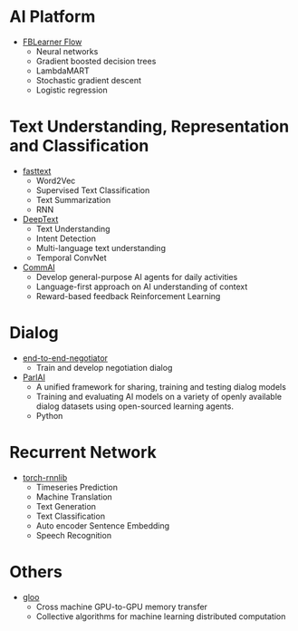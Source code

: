# AI Platform

* [FBLearner Flow](https://code.facebook.com/posts/1072626246134461/introducing-fblearner-flow-facebook-s-ai-backbone/)
    * Neural networks
    * Gradient boosted decision trees
    * LambdaMART
    * Stochastic gradient descent
    * Logistic regression

# Text Understanding, Representation and Classification

* [fasttext](https://code.facebook.com/posts/1438652669495149/fair-open-sources-fasttext/)
    * Word2Vec
    * Supervised Text Classification
    * Text Summarization
    * RNN
* [DeepText](https://code.facebook.com/posts/181565595577955/introducing-deeptext-facebook-s-text-understanding-engine/)
    * Text Understanding
    * Intent Detection
    * Multi-language text understanding
    * Temporal ConvNet
* [CommAI](https://research.fb.com/downloads/commai/)
    * Develop general-purpose AI agents for daily activities
    * Language-first approach on AI understanding of context
    * Reward-based feedback Reinforcement Learning
    
# Dialog

* [end-to-end-negotiator](https://github.com/facebookresearch/end-to-end-negotiator)
    * Train and develop negotiation dialog
* [ParlAI](https://research.fb.com/downloads/parlai/)
    * A unified framework for sharing, training and testing dialog models
    * Training and evaluating AI models on a variety of openly available dialog datasets using open-sourced learning agents.
    * Python

# Recurrent Network

* [torch-rnnlib](https://github.com/facebookresearch/torch-rnnlib)
    * Timeseries Prediction
    * Machine Translation
    * Text Generation
    * Text Classification
    * Auto encoder Sentence Embedding
    * Speech Recognition
   
# Others

* [gloo](https://github.com/facebookincubator/gloo)
    * Cross machine GPU-to-GPU memory transfer
    * Collective algorithms for machine learning distributed computation